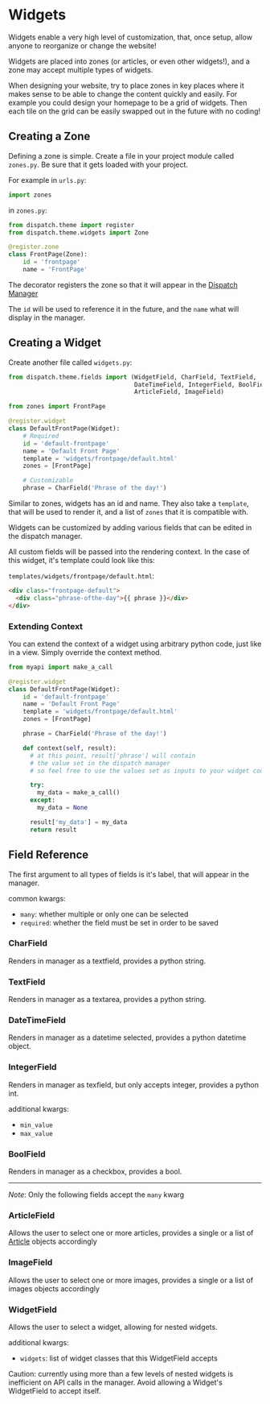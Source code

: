 # Widgets

 Widgets enable a very high level of customization, that, once setup, allow anyone to reorganize or change the website!

 Widgets are placed into zones (or articles, or even other widgets!), and a zone may accept multiple types of widgets.

 When designing your website, try to place zones in key places where it makes sense to be able to change the content quickly and easily. For example you could design your homepage to be a grid of widgets. Then each tile on the grid can be easily swapped out in the future with no coding!

## Creating a Zone

Defining a zone is simple. Create a file in your project module called `zones.py`. Be sure that it gets loaded with your project.

For example in `urls.py`:

```python
import zones
```

in `zones.py`:

```python
from dispatch.theme import register
from dispatch.theme.widgets import Zone

@register.zone
class FrontPage(Zone):
    id = 'frontpage'
    name = 'FrontPage'
```

The decorator registers the zone so that it will appear in the [Dispatch Manager](./manager.md)

The `id` will be used to reference it in the future, and the `name` what will display in the manager.

## Creating a Widget

Create another file called `widgets.py`:

```python
from dispatch.theme.fields import (WidgetField, CharField, TextField,
                                   DateTimeField, IntegerField, BoolField,
                                   ArticleField, ImageField)

from zones import FrontPage

@register.widget
class DefaultFrontPage(Widget):
    # Required
    id = 'default-frontpage'
    name = 'Default Front Page'
    template = 'widgets/frontpage/default.html'
    zones = [FrontPage]

    # Customizable
    phrase = CharField('Phrase of the day!')
```

Similar to zones, widgets has an id and name. They also take a `template`, that will be used to render it, and a list of `zones` that it is compatible with.

Widgets can be customized by adding various fields that can be edited in the dispatch manager.

All custom fields will be passed into the rendering context. In the case of this widget, it's template could look like this:

`templates/widgets/frontpage/default.html`:

```html
<div class="frontpage-default">
  <div class="phrase-ofthe-day">{{ phrase }}</div>
</div>
```

### Extending Context

You can extend the context of a widget using arbitrary python code, just like in a view. Simply override the context method.

```python
from myapi import make_a_call

@register.widget
class DefaultFrontPage(Widget):
    id = 'default-frontpage'
    name = 'Default Front Page'
    template = 'widgets/frontpage/default.html'
    zones = [FrontPage]

    phrase = CharField('Phrase of the day!')

    def context(self, result):
      # at this point, result['phrase'] will contain
      # the value set in the dispatch manager
      # so feel free to use the values set as inputs to your widget code!

      try:
        my_data = make_a_call()
      except:
        my_data = None

      result['my_data'] = my_data
      return result
```

## Field Reference

The first argument to all types of fields is it's label, that will appear in the manager.

common kwargs:
- `many`: whether multiple or only one can be selected
- `required`: whether the field must be set in order to be saved

### CharField

Renders in manager as a textfield, provides a python string.

### TextField

Renders in manager as a textarea, provides a python string.

### DateTimeField

Renders in manager as a datetime selected, provides a python datetime object.

### IntegerField

Renders in manager as texfield, but only accepts integer, provides a python int.

additional kwargs:

- `min_value`
- `max_value`

### BoolField

Renders in manager as a checkbox, provides a bool.

---

*Note*: Only the following fields accept the `many` kwarg

### ArticleField

Allows the user to select one or more articles, provides a single or a list of [Article](./class-reference/Article.md) objects accordingly

### ImageField

Allows the user to select one or more images, provides a single or a list of images objects accordingly

### WidgetField

Allows the user to select a widget, allowing for nested widgets.

additional kwargs:
- `widgets`: list of widget classes that this WidgetField accepts

Caution: currently using more than a few levels of nested widgets is inefficient on API calls in the manager. Avoid allowing a Widget's WidgetField to accept itself.
